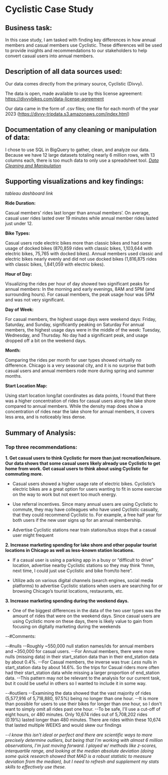 # Cyclistic Case Study 

## Business task:

  In this case study, I am tasked with finding key differences in how annual members and casual members use Cyclistic. These differences will be used to provide insights and recommendations to our stakeholders to help convert casual users into annual members.

  
## Description of all data sources used:

  Our data comes directly from the primary source, Cyclistic (Divvy). 

  The data is open, made available to use by this license agreement: https://divvybikes.com/data-license-agreement
  
  Our data came in the form of .csv files; one file for each month of the year 2023 (https://divvy-tripdata.s3.amazonaws.com/index.html)


## Documentation of any cleaning or manipulation of data:

  I chose to use SQL in BigQuery to gather, clean, and analyze our data. Because we have 12 large datasets totaling nearly 6 million rows, with 13 columns each, there is too much data to only use a spreadsheet tool.
  [*Data Cleaning and Manipulation*](https://github.com/TankaJahari/cyclistic.charliesun/blob/main/Data%20Cleaning%20and%20Manipulation.sql)


## Supporting visualizations and key findings:

*tableau dashboard link*


**Ride Duration:**

Casual members' rides last longer than annual members’. On average, casual user rides lasted over 19 minutes while annual member rides lasted just under 12.

**Bike Types:**

Casual users rode electric bikes more than classic bikes and had some usage of docked bikes (870,859 rides with classic bikes, 1,103,644 with electric bikes, 75,765 with docked bikes).
Annual members used classic and electric bikes nearly evenly and did not use docked bikes (1,816,875 rides with classic bikes, 1,841,059 with electric bikes).

**Hour of Day:**

Visualizing the rides per hour of day showed two significant peaks for annual members: In the morning and early evenings, 8AM and 5PM (and surrounding hours).
For casual members, the peak usage hour was 5PM and was not very significant. 

**Day of Week:**

For casual members, the highest usage days were weekend days: Friday, Saturday, and Sunday, significantly peaking on Saturday
For annual members, the highest usage days were in the middle of the week: Tuesday, Wednesday, and Thursday. No day had a significant peak, and usage dropped off a bit on the weekend days.
 
**Month:**

Comparing the rides per month for user types showed virtually no difference. Chicago is a very seasonal city, and it is no surprise that both casual users and annual members rode more during spring and summer months.

**Start Location Map:**

Using start location long/lat coordinates as data points, I found that there was a higher concentration of rides for casual users along the lake shore compared to annual members.
While the density map does show a concentration of rides near the lake shore for annual members, it covers less area, and is noticeably less dense.

## Summary of Analysis:

### Top three recommendations:


**1. Get casual users to think Cyclistic for more than just recreation/leisure. Our data shows that some casual users likely already use Cyclistic to get home from work. Get casual users to think about using Cyclistic for commuting more.**

 - Casual users showed a higher usage rate of electric bikes. Cyclistic’s electric bikes are a great option for users wanting to fit in some exercise on the way to work but not exert too much energy.
   
 - Use referral incentives. Since many annual users are using Cyclistic to commute, they may have colleagues who have used Cyclistic casually, that they could recommend Cyclistic to. For example, a free half year for both users if the new user signs up for an annual membership.
   
 - Advertise Cyclistic stations near train stations/bus stops that a casual user might frequent

**2. Increase marketing spending for lake shore and other popular tourist locations in Chicago as well as less-known station locations.**

 - If a casual user is using a parking app in a busy or “difficult to drive” location, advertise nearby Cyclistic stations so they may think “hmm, next time, I could just use Cyclistic and bike from/to here”.
   
 - Utilize ads on various digital channels (search engines, social media platforms) to advertise Cyclistic stations when users are searching for or browsing Chicago’s tourist locations, restaurants, etc.

**3. Increase marketing spending during the weekend days.**

 - One of the biggest differences in the data of the two user types was the amount of rides that were on the weekend days. Since casual users are using Cyclistic more on these days, there is likely value to gain from focusing on digitally marketing during the weekends 


--#Comments:

--#nulls
--Roughly ~550,000 null station names/ids for annual members and ~350,000 for casual users. 
--For Annual members, there were more nulls (missing data) in their start_station data than in their end_station data by about 0.4%. 
--For Casual members, the inverse was true: *Less* nulls in start_station data by about 14.6%. So the trips for Casual riders more often had their start_station data while missing a larger proportion of end_station data.
--This pattern may not be relevant to the analysis for our current task, but it could be useful in others so I wanted to include it in some way.


--#outliers
--Examining the data showed that the vast majority of rides (5,577,916 of 5,718,880, 97.5%) being no longer than one hour.
--It is more than possible for users to use their bikes for longer than one hour, so I don't want to simply omit all rides past one hour.
--To be safe, I'll use a cut-off of eight hours, or 480 minutes. Only 10,674 rides out of 5,708,202 rides (0.19%) lasted longer than 480 minutes. There are rides within these 10,674 that lasted multiple WEEKS and would skew our findings 

--*I know this isn't ideal or perfect and there are scientific ways to more precisely determine outliers, but being that I'm working with almost 6 million observations, I'm just moving forward. I played w/ methods like z-scores, interquartile range, and looking at the median absolute deviation (doing some quick research showed that MAD is a robust statistic to measure deviation from the median), but I need to refresh and supplement my stats skills to effectively use these.*

